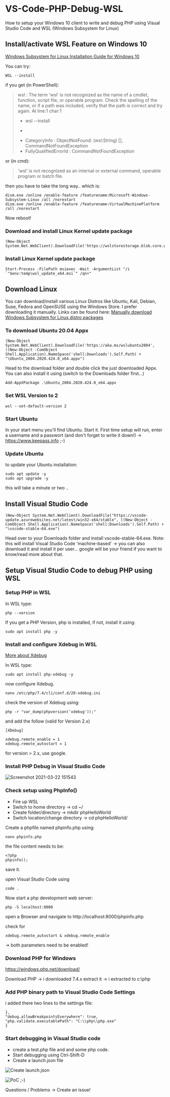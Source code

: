 # VS-Code-PHP-Debug-WSL

How to setup your Windows 10 client to write and debug PHP using Visual Studio Code and WSL  (Windows Subsystem for Linux)

## Install/activate WSL Feature on Windows 10
<a href="https://docs.microsoft.com/en-us/windows/wsl/install-win10" target="_blank">Windows Subsystem for Linux Installation Guide for Windows 10</a>

You can try:
 
    WSL --install

if you get (in PowerShell):

> wsl : The term 'wsl' is not recognized as the name of a cmdlet,
> function, script file, or operable program. Check the 
> spelling of the name, or if a path was included, verify that the path
> is correct and try again.
> At line:1 char:1
> + wsl --install
> + ~~~
> + CategoryInfo : ObjectNotFound: (wsl:String) [], CommandNotFoundException
> + FullyQualifiedErrorId : CommandNotFoundException

or (in cmd):

> 'wsl' is not recognized as an internal or external command, operable
> program or batch file.

then you have to take the long way.. which is:

    dism.exe /online /enable-feature /featurename:Microsoft-Windows-Subsystem-Linux /all /norestart
    dism.exe /online /enable-feature /featurename:VirtualMachinePlatform /all /norestart
Now reboot!

### Download and install Linux Kernel update package

    (New-Object System.Net.WebClient).DownloadFile('https://wslstorestorage.blob.core.windows.net/wslblob/wsl_update_x64.msi',"$env:temp\wsl_update_x64.msi")

### Install Linux Kernel update package

    Start-Process -FilePath msiexec -Wait -ArgumentList "/i `"$env:temp\wsl_update_x64.msi`" /qn+"

## Download Linux
You can download/install various Linux Distros like Ubuntu, Kali, Debian, Suse, Fedora and OpenSUSE using the Windows Store. I prefer downloading it manually. Links can be found here:
<a href="https://docs.microsoft.com/en-us/windows/wsl/install-manual" target="_blank">Manually download Windows Subsystem for Linux distro packages</a>

### To download Ubuntu 20.04 Appx

    (New-Object System.Net.WebClient).DownloadFile('https://aka.ms/wslubuntu2004',((New-Object -ComObject Shell.Application).NameSpace('shell:Downloads').Self.Path) + "\Ubuntu_2004.2020.424.0_x64.appx")

Head to the download folder and double click the just downloaded Appx. You can also install it using (switch to the Downloads folder first...)

    Add-AppXPackage .\Ubuntu_2004.2020.424.0_x64.appx

### Set WSL Version to 2

    wsl --set-default-version 2

### Start Ubuntu
In your start menu you'll find Ubuntu. Start it. First time setup will run, enter a username and a passwort (and don't forget to write it down!) -> https://www.keepass.info ;-)

### Update Ubuntu
to update your Ubuntu installation:

    sudo apt update -y
    sudo apt upgrade -y
this will take a minute or two .. 
## Install Visual Studio Code

    (New-Object System.Net.WebClient).DownloadFile("https://vscode-update.azurewebsites.net/latest/win32-x64/stable", ((New-Object -ComObject Shell.Application).NameSpace('shell:Downloads').Self.Path) + "\vscode-stable-64.exe")

Head over to your Downloads folder and install vscode-stable-64.exe.
Note: this will install Visual Studio Code 'machine-based' -> you can also download it and install it per user... google will be your friend if you want to know/read more about that.

## Setup Visual Studio Code to debug PHP using WSL

### Setup PHP in WSL
In WSL type:

    php --version

If you get a PHP Version, php is installed, if not, install it using:

    sudo apt install php -y

### Install and configure Xdebug in WSL
<a href="https://xdebug.org/docs/install" target="_black">More about Xdebug</a>

In WSL type: 

    sudo apt install php-xdebug -y

now configure Xdebug.

    nano /etc/php/7.4/cli/conf.d/20-xdebug.ini

check the version of Xdebug using:

    php -r "var_dump(phpversion('xdebug'));"

and add the follow (valid for Version 2.x)

    [XDebug]
    
    xdebug.remote_enable = 1
    xdebug.remote_autostart = 1

for version > 2.x, use google.

### Install PHP Debug in Visual Studio Code

![Screenshot 2021-03-22 151543](https://user-images.githubusercontent.com/2221944/112003768-7e0e9a80-8b21-11eb-8d0d-f7101959c7a0.png)

### Check setup using PhpInfo()

- Fire up WSL
- Switch to home directory -> cd ~/
- Create folder/directory -> mkdir phpHelloWorld
- Switch location/change directory -> cd phpHelloWorld/

Create a phpfile named phpinfo.php using:

    nano phpinfo.php

the file content needs to be: 

    <?php
    phpinfo();

save it.

open Visual Studio Code using 

    code .

Now start a php development web server: 

    php -S localhost:8000

open a Browser and navigate to http://localhost:8000/phpinfo.php

check for

    xdebug.remote_autostart & xdebug.remote_enable 

-> both parameters need to be enabled!

### Download PHP for Windows

https://windows.php.net/download/

Download PHP -> i downloaded 7.4.x
extract it -> i extracted to c:\php

### Add PHP binary path to Visual Studio Code Settings
i added there two lines to the settings file:

    },
    "debug.allowBreakpointsEverywhere": true,
    "php.validate.executablePath": "C:\\php\\php.exe"
    }

### Start debugging in Visual Studio code

- create a test.php file and and some php code.
- Start debugging using Ctrl-Shift-D
- Create a launch.json file

![Create launch.json](https://user-images.githubusercontent.com/2221944/112016260-dc8d4600-8b2c-11eb-9fc4-251227de455e.png)

![PoC ;-)](https://user-images.githubusercontent.com/2221944/112016255-dbf4af80-8b2c-11eb-946e-85dffe3e3346.png)

Questions / Problems -> Create an issue!
